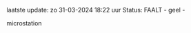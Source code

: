 laatste update: 
zo 31-03-2024 18:22   uur 
Status: FAALT - geel - 
<div class="service Y">microstation</div>